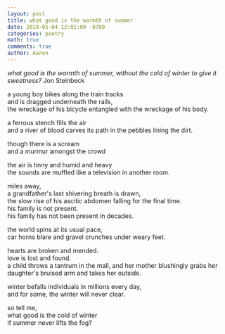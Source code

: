 ```yaml
---
layout: post
title: what good is the warmth of summer
date: 2019-05-04 12:01:00 -0700
categories: poetry
math: true
comments: true
author: Aaron
---
```


*what good is the warmth of summer, without the cold of winter to give it sweetness?*
Jon Steinbeck

a young boy bikes along the train tracks  
and is dragged underneath the rails,  
the wreckage of his bicycle entangled with the wreckage of his body.  

a ferrous stench fills the air  
and a river of blood carves its path in the pebbles lining the dirt.  

though there is a scream  
and a murmur amongst the crowd  

the air is tinny and humid and heavy  
the sounds are muffled like a television in another room.  

miles away,  
a grandfather's last shivering breath is drawn,  
the slow rise of his ascitic abdomen falling for the final time.  
his family is not present.  
his family has not been present in decades.  

the world spins at its usual pace,  
car horns blare and gravel crunches under weary feet.  

hearts are broken and mended.  
love is lost and found.  
a child throws a tantrum in the mall, and her mother blushingly 
grabs her daughter's bruised arm and takes her outside.  

winter befalls individuals in millions every day,  
and for some, the winter will never clear.  

so tell me,  
what good is the cold of winter  
if summer never lifts the fog?

